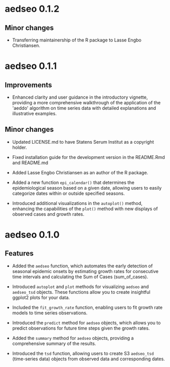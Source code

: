 # aedseo 0.1.2

## Minor changes

* Transferring maintainership of the R package to Lasse Engbo Christiansen.

# aedseo 0.1.1

## Improvements

* Enhanced clarity and user guidance in the introductory vignette, providing a more comprehensive walkthrough of the application of the 'aeddo' algorithm on time series data with detailed explanations and illustrative examples.

## Minor changes

* Updated LICENSE.md to have Statens Serum Institut as a copyright holder.

* Fixed installation guide for the development version in the README.Rmd and README.md

* Added Lasse Engbo Christiansen as an author of the R package.

* Added a new function `epi_calendar()` that determines the epidemiological season based on a given date, allowing users to easily categorize dates within or outside specified seasons.

* Introduced additional visualizations in the `autoplot()` method, enhancing the capabilities of the `plot()` method with new displays of observed cases and growth rates.

# aedseo 0.1.0

## Features

- Added the `aedseo` function, which automates the early detection of seasonal epidemic onsets by estimating growth rates for consecutive time intervals and calculating the Sum of Cases (sum_of_cases).

- Introduced `autoplot` and `plot` methods for visualizing `aedseo` and `aedseo_tsd` objects. These functions allow you to create insightful ggplot2 plots for your data.

- Included the `fit_growth_rate` function, enabling users to fit growth rate models to time series observations.

- Introduced the `predict` method for `aedseo` objects, which allows you to predict observations for future time steps given 
the growth rates.

- Added the `summary` method for `aedseo` objects, providing a comprehensive summary of the results.

- Introduced the `tsd` function, allowing users to create S3 `aedseo_tsd` (time-series data) objects from observed data and corresponding dates.
